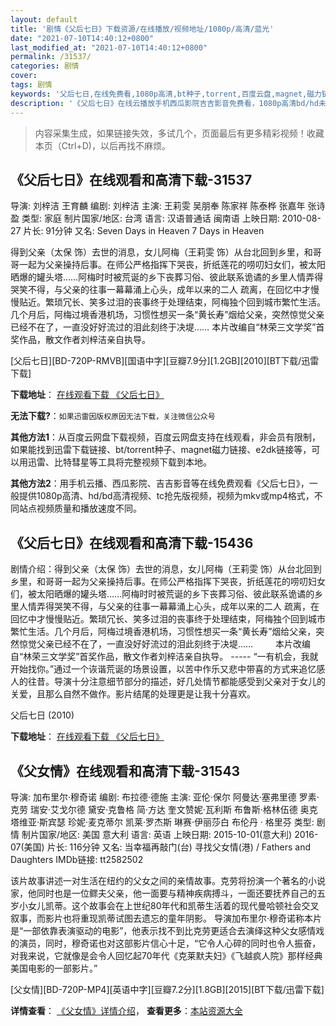 ```yaml
---
layout: default
title: '剧情《父后七日》下载资源/在线播放/视频地址/1080p/高清/蓝光'
date: "2021-07-10T14:40:12+0800"
last_modified_at: "2021-07-10T14:40:12+0800"
permalink: /31537/
categories: 剧情
cover:
tags: 剧情
keywords: '父后七日,在线免费看,1080p高清,bt种子,torrent,百度云盘,magnet,磁力链,迅雷下载资源'
description: '《父后七日》在线云播放手机西瓜影院吉吉影音免费看，1080p高清bd/hd未删减完整版和tc抢先枪版，mkv/mp4格式，附带bt/torrent种子、magnet/磁力链、百度云盘、网盘资源迅雷下载链接'
---
```


>内容采集生成，如果链接失效，多试几个，页面最后有更多精彩视频！收藏本页（Ctrl+D)，以后再找不麻烦。


## 《父后七日》在线观看和高清下载-31537

导演: 刘梓洁 王育麟 编剧: 刘梓洁 主演: 王莉雯 吴朋奉 陈家祥 陈泰桦 张嘉年 张诗盈 类型: 家庭 制片国家/地区: 台湾 语言: 汉语普通话 闽南语 上映日期: 2010-08-27 片长: 91分钟 又名: Seven Days in Heaven 7 Days in Heaven

得到父亲（太保 饰）去世的消息，女儿阿梅（王莉雯 饰）从台北回到乡里，和哥哥一起为父亲操持后事。在师公严格指挥下哭丧，折纸莲花的唠叨妇女们，被太阳晒爆的罐头塔……阿梅时时被荒诞的乡下丧葬习俗、彼此联系诡谲的乡里人情弄得哭笑不得，与父亲的往事一幕幕涌上心头，成年以来的二人 疏离，在回忆中才慢慢贴近。繁琐冗长、笑多过泪的丧事终于处理结束，阿梅独个回到城市繁忙生活。几个月后，阿梅过境香港机场，习惯性想买一条“黄长寿”烟给父亲，突然惊觉父亲已经不在了，一直没好好流过的泪此刻终于决堤…… 本片改编自“林荣三文学奖”首奖作品，散文作者刘梓洁亲自执导。


[父后七日][BD-720P-RMVB][国语中字][豆瓣7.9分][1.2GB][2010][BT下载/迅雷下载]

**下载地址**： [在线观看下载 《父后七日》](https://www.btdx8.com/torrent/seven_days_in_heaven_2010.html) 


**无法下载?**：`如果迅雷因版权原因无法下载，关注微信公众号 `

**其他方法1**：从百度云网盘下载视频，百度云网盘支持在线观看，非会员有限制，如果能找到迅雷下载链接、bt/torrent种子、magnet磁力链接、e2dk链接等，可以用迅雷、比特彗星等工具将完整视频下载到本地。

**其他方法2**：用手机云播、西瓜影院、吉吉影音等在线免费观看《父后七日》，一般提供1080p高清、hd/bd高清视频、tc抢先版视频，视频为mkv或mp4格式，不同站点视频质量和播放速度不同。


## 《父后七日》在线观看和高清下载-15436

剧情介绍：得到父亲（太保 饰）去世的消息，女儿阿梅（王莉雯 饰）从台北回到乡里，和哥哥一起为父亲操持后事。在师公严格指挥下哭丧，折纸莲花的唠叨妇女们，被太阳晒爆的罐头塔……阿梅时时被荒诞的乡下丧葬习俗、彼此联系诡谲的乡里人情弄得哭笑不得，与父亲的往事一幕幕涌上心头，成年以来的二人 疏离，在回忆中才慢慢贴近。繁琐冗长、笑多过泪的丧事终于处理结束，阿梅独个回到城市繁忙生活。几个月后，阿梅过境香港机场，习惯性想买一条“黄长寿”烟给父亲，突然惊觉父亲已经不在了，一直没好好流过的泪此刻终于决堤……  　　本片改编自“林荣三文学奖”首奖作品，散文作者刘梓洁亲自执导。 ----- “一有机会，我就开始找你。”通过一个诙谐荒诞的场景设置，以苦中作乐又悲中带喜的方式来追忆感人的往昔。导演十分注意细节部分的描述，好几处情节都能感受到父亲对于女儿的关爱，且那么自然不做作。影片结尾的处理更是让我十分喜欢。


父后七日 (2010)

**下载地址**： [在线观看下载 《父后七日》](https://www.btbtdy.me/btdy/dy4609.html) 


## 《父女情》在线观看和高清下载-31543

导演: 加布里尔·穆奇诺 编剧: 布拉德·德施 主演: 亚伦·保尔 阿曼达·塞弗里德 罗素·克劳 瑞安·艾戈尔德 黛安·克鲁格 简·方达 奎文赞妮·瓦利斯 布鲁斯·格林伍德 奥克塔维亚·斯宾瑟 珍妮·麦克蒂尔 凯莱·罗杰斯 琳赛·伊丽莎白 布伦丹 · 格里芬 类型: 剧情 制片国家/地区: 美国 意大利 语言: 英语 上映日期: 2015-10-01(意大利) 2016-07(美国) 片长: 116分钟 又名: 当幸福再敲门(台) 寻找父女情(港) / Fathers and Daughters IMDb链接: tt2582502

该片故事讲述一对生活在纽约的父女之间的亲情故事。克劳将扮演一个著名的小说家，他同时也是一位鳏夫父亲，他一面要与精神疾病搏斗，一面还要抚养自己的五岁小女儿凯蒂。这个故事会在上世纪80年代和凯蒂生活着的现代曼哈顿社会交叉叙事，而影片也将重现凯蒂试图去遗忘的童年阴影。 导演加布里尔·穆奇诺称本片是“一部依靠表演驱动的电影”，他表示找不到比克劳更适合去演绎这种父女感情戏的演员，同时，穆奇诺也对这部影片信心十足，“它令人心碎的同时也令人振奋，对我来说，它就像是会令人回忆起70年代《克莱默夫妇》《飞越疯人院》那样经典美国电影的一部影片。”


[父女情][BD-720P-MP4][英语中字][豆瓣7.2分][1.8GB][2015][BT下载/迅雷下载]

**详情查看**： [《父女情》详情介绍](/movie/31543/)， **查看更多**：[本站资源大全](/movie/t/all/)

